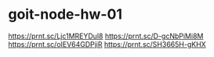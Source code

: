 # goit-node-hw-01

https://prnt.sc/Ljc1MREYDul8
https://prnt.sc/D-gcNbPiMi8M
https://prnt.sc/oIEV64GDPjiR
https://prnt.sc/SH3665H-gKHX